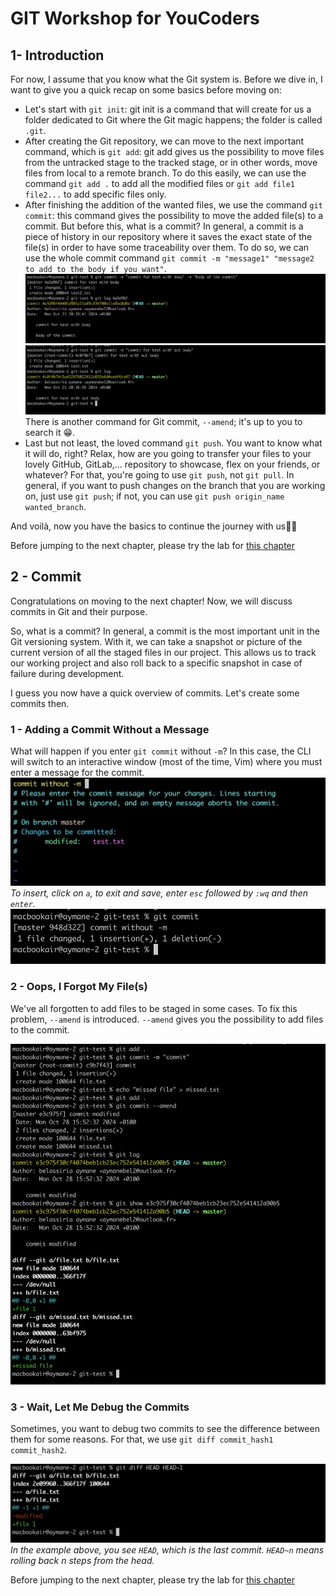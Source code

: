# GIT Workshop for YouCoders
<!-- commit
push
merge
rebase
reset
PR -->

## 1- Introduction

For now, I assume that you know what the Git system is. Before we dive in, I want to give you a quick recap on some basics before moving on:
- Let's start with ```git init```:
git init is a command that will create for us a folder dedicated to Git where the Git magic happens; the folder is called ```.git```.
- After creating the Git repository, we can move to the next important command, which is ```git add```:
git add gives us the possibility to move files from the untracked stage to the tracked stage, or in other words, move files from local to a remote branch. To do this easily, we can use the command ```git add .``` to add all the modified files or ```git add file1 file2...``` to add specific files only.
- After finishing the addition of the wanted files, we use the command ```git commit```: this command gives the possibility to move the added file(s) to a commit. But before this, what is a commit? In general, a commit is a piece of history in our repository where it saves the exact state of the file(s) in order to have some traceability over them. To do so, we can use the whole commit command ```git commit -m "message1" "message2 to add to the body if you want"```.
![commit without body](./assets/commit_1.png)
![commit with body](./assets/commit_2.png)
There is another command for Git commit, ``--amend``; it's up to you to search it 😁.
- Last but not least, the loved command ```git push```. You want to know what it will do, right? Relax, how are you going to transfer your files to your lovely GitHub, GitLab,... repository to showcase, flex on your friends, or whatever? For that, you're going to use ```git push```, not ```git pull```. In general, if you want to push changes on the branch that you are working on, just use ```git push```; if not, you can use ```git push origin_name wanted_branch```.

And voilà, now you have the basics to continue the journey with us👍🏻

Before jumping to the next chapter, please try the lab for [this chapter](./lab-intro)


## 2 - Commit

Congratulations on moving to the next chapter! Now, we will discuss commits in Git and their purpose.

So, what is a commit? In general, a commit is the most important unit in the Git versioning system. With it, we can take a snapshot or picture of the current version of all the staged files in our project. This allows us to track our working project and also roll back to a specific snapshot in case of failure during development.

I guess you now have a quick overview of commits. Let's create some commits then.

### 1 - Adding a Commit Without a Message

What will happen if you enter `git commit` without `-m`? In this case, the CLI will switch to an interactive window (most of the time, Vim) where you must enter a message for the commit.
![commit without a message](./assets/commit1.png)
*To insert, click on `a`, to exit and save, enter `esc` followed by `:wq` and then `enter`.*
![commit result](./assets/commit2.png)

### 2 - Oops, I Forgot My File(s)

We've all forgotten to add files to be staged in some cases. To fix this problem, `--amend` is introduced. `--amend` gives you the possibility to add files to the commit.

![commit amend](./assets/commit3.png)

### 3 - Wait, Let Me Debug the Commits

Sometimes, you want to debug two commits to see the difference between them for some reasons. For that, we use `git diff commit_hash1 commit_hash2`.

![git diff](./assets/commit4.png)
*In the example above, you see `HEAD`, which is the last commit. `HEAD~n` means rolling back n steps from the head.*

Before jumping to the next chapter, please try the lab for [this chapter](./lab-commit)